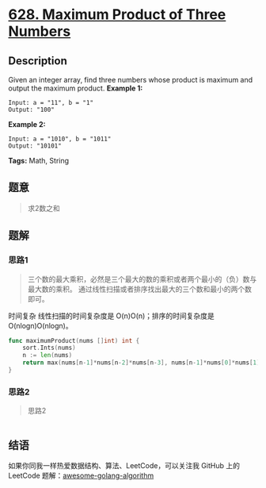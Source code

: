 # [628. Maximum Product of Three Numbers][title]

## Description

Given an integer array, find three numbers whose product is maximum and output the maximum product.
**Example 1:**

```
Input: a = "11", b = "1"
Output: "100"
```

**Example 2:**

```
Input: a = "1010", b = "1011"
Output: "10101"
```

**Tags:** Math, String

## 题意
> 求2数之和

## 题解

### 思路1
> 三个数的最大乘积，必然是三个最大的数的乘积或者两个最小的（负）数与最大数的乘积。
  通过线性扫描或者排序找出最大的三个数和最小的两个数即可。

时间复杂
线性扫描的时间复杂度是 O(n)O(n)；排序的时间复杂度是 O(nlogn)O(nlog⁡n)。

```go
func maximumProduct(nums []int) int {
	sort.Ints(nums)
	n := len(nums)
	return max(nums[n-1]*nums[n-2]*nums[n-3], nums[n-1]*nums[0]*nums[1])
}
```

### 思路2
> 思路2
```go

```

## 结语

如果你同我一样热爱数据结构、算法、LeetCode，可以关注我 GitHub 上的 LeetCode 题解：[awesome-golang-algorithm][me]

[title]: https://leetcode.com/problems/maximum-product-of-three-numbers/
[me]: https://github.com/Golang-Solutions/awesome-golang-algorithm
